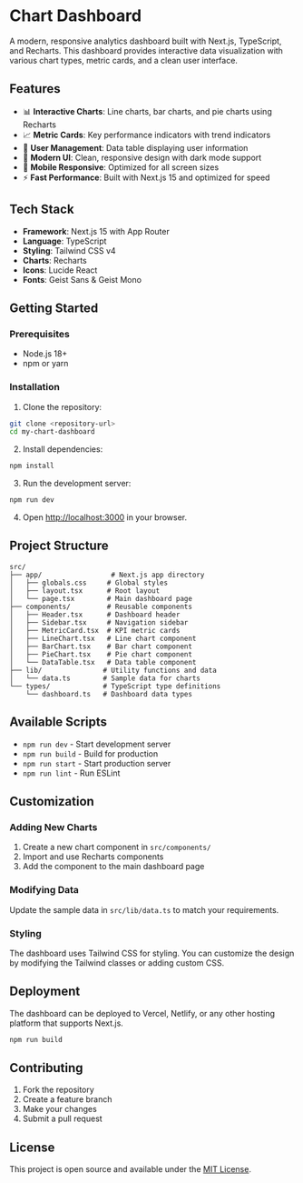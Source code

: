 # Chart Dashboard

A modern, responsive analytics dashboard built with Next.js, TypeScript, and Recharts. This dashboard provides interactive data visualization with various chart types, metric cards, and a clean user interface.

## Features

- 📊 **Interactive Charts**: Line charts, bar charts, and pie charts using Recharts
- 📈 **Metric Cards**: Key performance indicators with trend indicators
- 👥 **User Management**: Data table displaying user information
- 🎨 **Modern UI**: Clean, responsive design with dark mode support
- 📱 **Mobile Responsive**: Optimized for all screen sizes
- ⚡ **Fast Performance**: Built with Next.js 15 and optimized for speed

## Tech Stack

- **Framework**: Next.js 15 with App Router
- **Language**: TypeScript
- **Styling**: Tailwind CSS v4
- **Charts**: Recharts
- **Icons**: Lucide React
- **Fonts**: Geist Sans & Geist Mono

## Getting Started

### Prerequisites

- Node.js 18+
- npm or yarn

### Installation

1. Clone the repository:

```bash
git clone <repository-url>
cd my-chart-dashboard
```

2. Install dependencies:

```bash
npm install
```

3. Run the development server:

```bash
npm run dev
```

4. Open [http://localhost:3000](http://localhost:3000) in your browser.

## Project Structure

```
src/
├── app/                 # Next.js app directory
│   ├── globals.css     # Global styles
│   ├── layout.tsx      # Root layout
│   └── page.tsx        # Main dashboard page
├── components/         # Reusable components
│   ├── Header.tsx      # Dashboard header
│   ├── Sidebar.tsx     # Navigation sidebar
│   ├── MetricCard.tsx  # KPI metric cards
│   ├── LineChart.tsx   # Line chart component
│   ├── BarChart.tsx    # Bar chart component
│   ├── PieChart.tsx    # Pie chart component
│   └── DataTable.tsx   # Data table component
├── lib/               # Utility functions and data
│   └── data.ts        # Sample data for charts
└── types/             # TypeScript type definitions
    └── dashboard.ts   # Dashboard data types
```

## Available Scripts

- `npm run dev` - Start development server
- `npm run build` - Build for production
- `npm run start` - Start production server
- `npm run lint` - Run ESLint

## Customization

### Adding New Charts

1. Create a new chart component in `src/components/`
2. Import and use Recharts components
3. Add the component to the main dashboard page

### Modifying Data

Update the sample data in `src/lib/data.ts` to match your requirements.

### Styling

The dashboard uses Tailwind CSS for styling. You can customize the design by modifying the Tailwind classes or adding custom CSS.

## Deployment

The dashboard can be deployed to Vercel, Netlify, or any other hosting platform that supports Next.js.

```bash
npm run build
```

## Contributing

1. Fork the repository
2. Create a feature branch
3. Make your changes
4. Submit a pull request

## License

This project is open source and available under the [MIT License](LICENSE).
